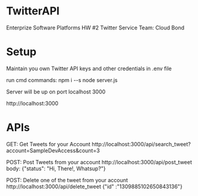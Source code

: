 # TwitterAPI

Enterprize Software Platforms HW #2 Twitter Service
Team: Cloud Bond

# Setup
Maintain you own Twitter API keys and other credentials in .env file

run cmd commands: 
npm i --s
node server.js

Server will be up on port localhost 3000

http://localhost:3000

# APIs
GET: Get Tweets for your Account
http://localhost:3000/api/search_tweet?account=SampleDevAccess&count=3

POST: Post Tweets from your account
http://localhost:3000/api/post_tweet
body: {"status": "Hi, There!, Whatsup?"}

POST: Delete one of the tweet from your account
http://localhost:3000/api/delete_tweet
{"id" :"1309885102650843136"}
